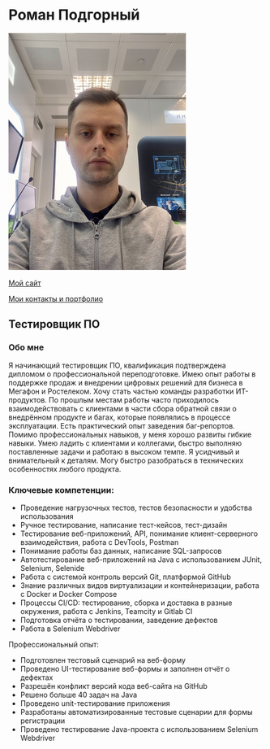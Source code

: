 # Роман Подгорный

![avatar](avatar.jpg)

[Мой сайт](https://ripodgor.github.io/About-me/)

[Мои контакты и портфолио](https://taplink.cc/ripodgor)

## Тестировщик ПО     

### Обо мне
  
Я начинающий тестировщик ПО, квалификация подтверждена дипломом о профессиональной переподготовке. Имею опыт работы в поддержке продаж и внедрении цифровых решений для бизнеса в Мегафон и Ростелеком. Хочу стать частью команды разработки ИТ-продуктов.
По прошлым местам работы часто приходилось взаимодействовать с клиентами в части сбора обратной связи о внедрённом продукте и багах, которые появлялись в процессе эксплуатации.
Есть практический опыт заведения баг-репортов.
Помимо профессиональных навыков, у меня хорошо развиты гибкие навыки. Умею ладить с клиентами и коллегами, быстро выполняю поставленные задачи и работаю в высоком темпе. Я усидчивый и внимательный к деталям. Могу быстро разобраться в технических особенностях любого продукта.

### Ключевые компетенции:
- Проведение нагрузочных тестов, тестов безопасности и удобства использования
- Ручное тестирование, написание тест-кейсов, тест-дизайн
- Тестирование веб-приложений, API, понимание клиент-серверного взаимодействия, работа с DevTools, Postman
- Понимание работы баз данных, написание SQL-запросов
- Автотестирование веб-приложений на Java с использованием JUnit, Selenium, Selenide
- Работа с системой контроль версий Git, платформой GitHub
- Знание различных видов виртуализации и контейнеризации, работа с Docker и Docker Compose
- Процессы CI/CD: тестирование, сборка и доставка в разные окружения, работа с Jenkins, Teamcity и Gitlab CI
- Подготовка отчёта о тестировании, заведение дефектов
- Работа в Selenium Webdriver

Профессиональный опыт:
- Подготовлен тестовый сценарий на веб-форму
- Проведено UI-тестирование веб-формы и заполнен отчёт о дефектах
- Разрешён конфликт версий кода веб-сайта на GitHub
- Решено больше 40 задач на Java
- Проведено unit-тестирование приложения
- Разработаны автоматизированные тестовые сценарии для формы регистрации
- Проведено тестирование Java-проекта с использованием Selenium Webdriver 
